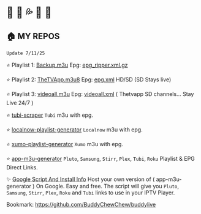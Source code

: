 # 🎥 🍆 💦 🍑 🔞

## :house: MY REPOS

`Update 7/11/25`

:star: Playlist 1: [Backup.m3u](https://raw.githubusercontent.com/BuddyChewChew/My-Streams/refs/heads/main/Backup.m3u) Epg: [epg_ripper.xml.gz](https://epgshare01.online/epgshare01/epg_ripper_ALL_SOURCES1.xml.gz) 

:star: Playlist 2: [TheTVApp.m3u8](https://raw.githubusercontent.com/BuddyChewChew/My-Streams/refs/heads/main/TheTVApp.m3u8) Epg: [epg.xml](https://tvpass.org/epg.xml) HD/SD (SD Stays live)

:star: Playlist 3: [videoall.m3u](https://raw.githubusercontent.com/BuddyChewChew/buddylive/refs/heads/main/en/videoall.m3u) Epg: [videoall.xml](https://raw.githubusercontent.com/BuddyChewChew/buddylive/refs/heads/main/en/videoall.xml) ( Thetvapp SD channels... Stay Live 24/7 )

:star: [tubi-scraper](https://github.com/BuddyChewChew/tubi-scraper) `Tubi` m3u with epg.

:star: [localnow-playlist-generator](https://github.com/BuddyChewChew/localnow-playlist-generator) `Localnow` m3u with epg.

:star: [xumo-playlist-generator](https://github.com/BuddyChewChew/xumo-playlist-generator) `Xumo` m3u with epg.

:star: [app-m3u-generator](https://github.com/BuddyChewChew/app-m3u-generator) `Pluto`, `Samsung`, `Stirr`, `Plex`, `Tubi`, `Roku`  Playlist & EPG Direct Links.

:sparkles: [Google Script And Install Info](https://github.com/BuddyChewChew/My-Streams/tree/main/Google%20Script%20And%20Install%20Info) Host your own version of ( app-m3u-generator ) On Google. Easy and free. The script will give you `Pluto`, `Samsung`, `Stirr`, `Plex`, `Roku` and `Tubi` links to use in your IPTV Player.

Bookmark: https://github.com/BuddyChewChew/buddylive
